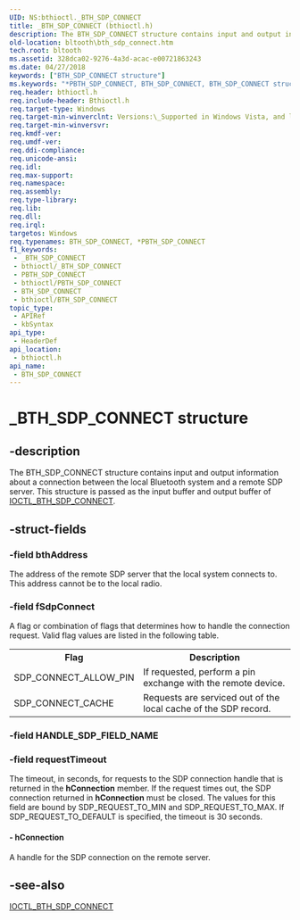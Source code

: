 ```yaml
---
UID: NS:bthioctl._BTH_SDP_CONNECT
title: _BTH_SDP_CONNECT (bthioctl.h)
description: The BTH_SDP_CONNECT structure contains input and output information about a connection between the local Bluetooth system and a remote SDP server. This structure is passed as the input buffer and output buffer of IOCTL_BTH_SDP_CONNECT.
old-location: bltooth\bth_sdp_connect.htm
tech.root: bltooth
ms.assetid: 328dca02-9276-4a3d-acac-e00721863243
ms.date: 04/27/2018
keywords: ["BTH_SDP_CONNECT structure"]
ms.keywords: "*PBTH_SDP_CONNECT, BTH_SDP_CONNECT, BTH_SDP_CONNECT structure [Bluetooth Devices], PBTH_SDP_CONNECT, PBTH_SDP_CONNECT structure pointer [Bluetooth Devices], _BTH_SDP_CONNECT, bltooth.bth_sdp_connect, bth_structs_5502fd7e-54f1-46dd-a441-68103d439c27.xml, bthioctl/BTH_SDP_CONNECT, bthioctl/PBTH_SDP_CONNECT"
req.header: bthioctl.h
req.include-header: Bthioctl.h
req.target-type: Windows
req.target-min-winverclnt: Versions:\_Supported in Windows Vista, and later.
req.target-min-winversvr: 
req.kmdf-ver: 
req.umdf-ver: 
req.ddi-compliance: 
req.unicode-ansi: 
req.idl: 
req.max-support: 
req.namespace: 
req.assembly: 
req.type-library: 
req.lib: 
req.dll: 
req.irql: 
targetos: Windows
req.typenames: BTH_SDP_CONNECT, *PBTH_SDP_CONNECT
f1_keywords:
 - _BTH_SDP_CONNECT
 - bthioctl/_BTH_SDP_CONNECT
 - PBTH_SDP_CONNECT
 - bthioctl/PBTH_SDP_CONNECT
 - BTH_SDP_CONNECT
 - bthioctl/BTH_SDP_CONNECT
topic_type:
 - APIRef
 - kbSyntax
api_type:
 - HeaderDef
api_location:
 - bthioctl.h
api_name:
 - BTH_SDP_CONNECT
---
```


# _BTH_SDP_CONNECT structure


## -description

The BTH_SDP_CONNECT structure contains input and output information about a connection between the
  local Bluetooth system and a remote SDP server. This structure is passed as the input buffer and output
  buffer of 
  <a href="/windows-hardware/drivers/ddi/bthioctl/ni-bthioctl-ioctl_bth_sdp_connect">IOCTL_BTH_SDP_CONNECT</a>.

## -struct-fields

### -field bthAddress

The address of the remote SDP server that the local system connects to. This address cannot be to
     the local radio.

### -field fSdpConnect

A flag or combination of flags that determines how to handle the connection request. Valid flag
     values are listed in the following table.
     

<table>
<tr>
<th>Flag</th>
<th>Description</th>
</tr>
<tr>
<td>
SDP_CONNECT_ALLOW_PIN

</td>
<td>
If requested, perform a pin exchange with the remote device.

</td>
</tr>
<tr>
<td>
SDP_CONNECT_CACHE

</td>
<td>
Requests are serviced out of the local cache of the SDP record.

</td>
</tr>
</table>

### -field HANDLE_SDP_FIELD_NAME

### -field requestTimeout

The timeout, in seconds, for requests to the SDP connection handle that is returned in the 
     <b>hConnection</b> member. If the request times out, the SDP connection returned in 
     <b>hConnection</b> must be closed. The values for this field are bound by SDP_REQUEST_TO_MIN and
     SDP_REQUEST_TO_MAX. If SDP_REQUEST_TO_DEFAULT is specified, the timeout is 30 seconds.


#### - hConnection

A handle for the SDP connection on the remote server.

## -see-also

<a href="/windows-hardware/drivers/ddi/bthioctl/ni-bthioctl-ioctl_bth_sdp_connect">IOCTL_BTH_SDP_CONNECT</a>